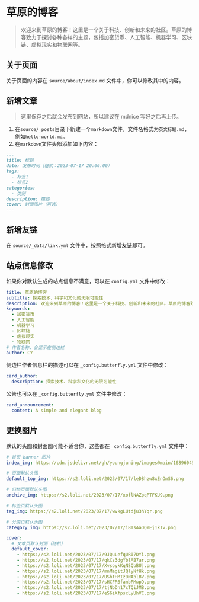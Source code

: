 # 草原的博客

> 欢迎来到草原的博客！这里是一个关于科技、创新和未来的社区。草原的博客致力于探讨各种各样的主题，包括加密货币、人工智能、机器学习、区块链、虚拟现实和物联网等。

## 关于页面

关于页面的内容在 `source/about/index.md` 文件中，你可以修改其中的内容。

## 新增文章

> 这里保存之后就会发布到网站，所以建议在 mdnice 写好之后再上传。

1. 在`source/_posts`目录下新建一个`markdown`文件，文件名格式为`英文标题.md`，例如`hello-world.md`。
2. 在`markdown`文件头部添加如下内容：

```md
---
title: 标题
date: 发布时间（格式：2023-07-17 20:00:00）
tags:
  - 标签1
  - 标签2
categories:
  - 类别
description: 描述
cover: 封面图片（可选）
---
```

## 新增友链

在 `source/_data/link.yml` 文件中，按照格式新增友链即可。

## 站点信息修改

如果你对默认生成的站点信息不满意，可以在 `config.yml` 文件中修改：

```yml
title: 草原的博客
subtitle: 探索技术、科学和文化的无限可能性
description: 欢迎来到草原的博客！这里是一个关于科技、创新和未来的社区。草原的博客致力于探讨各种各样的主题，包括加密货币、人工智能、机器学习、区块链、虚拟现实和物联网等。
keywords:
  - 加密货币
  - 人工智能
  - 机器学习
  - 区块链
  - 虚拟现实
  - 物联网
# 作者名称，会显示在侧边栏
author: CY
```

侧边栏作者信息栏的描述可以在 `_config.butterfly.yml` 文件中修改：

```yml
card_author:
  description: 探索技术、科学和文化的无限可能性
```

公告也可以在 `_config.butterfly.yml` 文件中修改：

```yml
card_announcement:
  content: A simple and elegant blog
```

## 更换图片

默认的头图和封面图可能不适合你，这些都在 `_config.butterfly.yml` 文件中：

```yml
# 首页 banner 图片
index_img: https://cdn.jsdelivr.net/gh/youngjuning/images@main/1689604945346.png

# 页面默认头图
default_top_img: https://s2.loli.net/2023/07/17/leDBhzw8xEnOmS6.png

# 归档页面默认头图
archive_img: https://s2.loli.net/2023/07/17/xoflNAZpqPTFKU9.png

# 标签页默认头图
tag_img: https://s2.loli.net/2023/07/17/wvkgLUtdju3hYqr.png

# 分类页默认头图
category_img: https://s2.loli.net/2023/07/17/i8TsAaOQYEj1kIv.png

cover:
  # 文章页默认封面（随机）
  default_cover:
    - https://s2.loli.net/2023/07/17/9JQuLefqURI7DYi.png
    - https://s2.loli.net/2023/07/17/qkCs3dgYblAB7ar.png
    - https://s2.loli.net/2023/07/17/XvsoykKqNSQbBUj.png
    - https://s2.loli.net/2023/07/17/mnMagitJQlyNfHk.png
    - https://s2.loli.net/2023/07/17/UShtHMTzDNAblBV.png
    - https://s2.loli.net/2023/07/17/sHCFR6fanbPMwpD.png
    - https://s2.loli.net/2023/07/17/tjNbDh17cTQiJMB.png
    - https://s2.loli.net/2023/07/17/eS6iXfpscLyUhVC.png
```